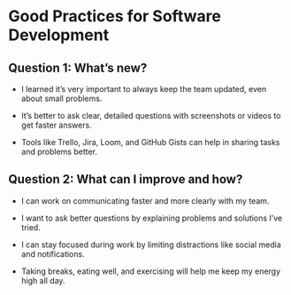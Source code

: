 # Good Practices for Software Development

## Question 1: What’s new?

- I learned it’s very important to always keep the team updated, even about small problems.

- It’s better to ask clear, detailed questions with screenshots or videos to get faster answers.

- Tools like Trello, Jira, Loom, and GitHub Gists can help in sharing tasks and problems better.

## Question 2: What can I improve and how?

- I can work on communicating faster and more clearly with my team.

- I want to ask better questions by explaining problems and solutions I’ve tried.

- I can stay focused during work by limiting distractions like social media and notifications.

- Taking breaks, eating well, and exercising will help me keep my energy high all day.
